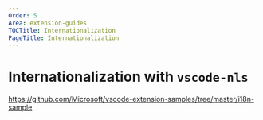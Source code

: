 ```yaml
---
Order: 5
Area: extension-guides
TOCTitle: Internationalization
PageTitle: Internationalization
---
```


# Internationalization with `vscode-nls`

https://github.com/Microsoft/vscode-extension-samples/tree/master/i18n-sample